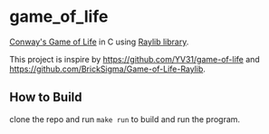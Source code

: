 # game_of_life
 [Conway's Game of Life](https://en.wikipedia.org/wiki/Conway%27s_Game_of_Life) in C using [Raylib library](https://github.com/raysan5/raylib).

 This project is inspire by https://github.com/YV31/game-of-life and https://github.com/BrickSigma/Game-of-Life-Raylib. 

 ## How to Build
 clone the repo and run `make run` to build and run the program.
